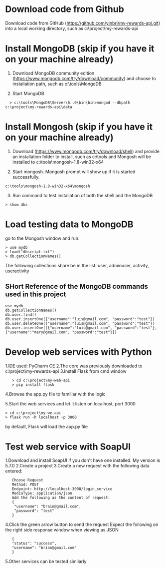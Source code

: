 
Download code from Github
===========================

Download code from GitHub (https://github.com/yinbri/my-rewards-api.git) into a local working directory, such as c:\project\my-rewards-api


# Install MongoDB (skip if you have it on your machine already)

1. Download MongoDB community edition (https://www.mongodb.com/try/download/community) and choose to installation path, such as c:\tools\MongoDB

2. Start MongoDB 

```
  > c:\tools\MongoDB\Server\6..0\bin\bin>mongod --dbpath c:\project\my-rewards-api\data
```

# Install Mongosh (skip if you have it on your machine already)

1. Download (https://www.mongodb.com/try/download/shell) and provide an installation folder to install, such as c:\tools and Mongosh will be installed to c:\tools\mongosh-1.8-win32-x64

2. Start mongosh. Mongosh prompt will show up if it is started successfully.  

```
c:\tools\mongosh-1.8-win32-x64\mongosh
```

3. Run command to test installation of both the shell and the MongoDB
```
> show dbs
```

# Load testing data to MongoDB

go to the Mongosh window and run:
```
> use mydb
> load("dbscript.txt")
> db.getCollectionNames()
```  
The following collections share be in the list: user, adminuser, activity, useractivity


## SHort Reference of the MongoDB commands used in this project
```
use mydb
db.getCollectionNames()
db.user.find()
db.user.insertOne({"username":"luis@gmail.com", "password":"test"})
db.user.deleteOne({"username":"luis@gmail.com", "password":"test"})
db.user.insertOne([{"username":"luis@gmail.com", "password":"test"},
{"username":"mary@gmail.com", "password":"test"}])
```

# Develop web services with Python

1.IDE used: PyCharm CE
2.The core was previously downloaded to c:\project\my-rewards-api
3.Install Flask from cmd window
```
   > cd c:\project\my-web-api
   > pip install flask
```
4.Browse the app.py file to familiar with the logic

5.Start the web services and let it listen on localhost, port 3000
```
> cd c:\project\my-we-api
> flask run -h localhost -p 3000
```
by default, Flask will load the app.py file

# Test web service with SoapUI

1.Download and install SoapUI if you don't have one installed. My version is 5.7.0
2.Create a project
3.Create a new request with the following data entered:
```
   Choose Request
   Method: POST
   Endpoint: http://localhost:3000/login_service
   MediaType: application/json
   Add the following as the content of request:
   {
    "username": "brain@gmail.com",
    "password": "test"
   }
```
4.Click the green arrow button to send the request
   Expect the following on the right side response window when viewing as JSON
```
   {
   "status": "success",
   "username": "brian@gmail.com"
   }
```
5.Other services can be tested similarly
                      

